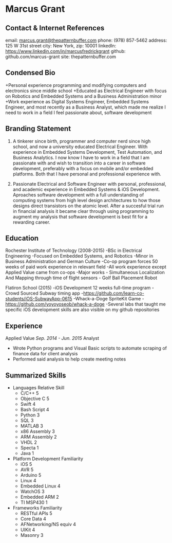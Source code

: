 Marcus Grant
============
## Contact & Internet References
email: marcus.grant@thepatternbuffer.com
phone: (978) 857-5462
address: 125 W 31st street
city: New York, zip: 10001
linkedIn: https://www.linkedin.com/in/marcusfredrickgrant
github: github.com/marcus-grant
site: thepatternbuffer.com

## Condensed Bio
+Personal experience programming and modifying computers and electronics since middle school
+Educated as Electrical Engineer with focus on Robotics and Embedded Systems and a Business Administration minor
+Work experience as Digital Systems Engineer, Embedded Systems Engineer, and most recently as a Business Analyst, which made me realize I need to work in a field I feel passionate about, software development

## Branding Statement
1. A tinkerer since birth, programmer and computer nerd since high school, and now a university educated Electrical Engineer. With experience in Embedded Systems Development, Test Automation, and Business Analytics. I now know I have to work in a field that I am passionate with and wish to transition into a career in software development, preferably with a focus on mobile and/or embedded platforms. Both that I have personal and professional experience with.

2. Passionate Electrical and Software Engineer with personal, professional, and academic experience in Embedded Systems & iOS Development. Aproaches software development with a full understanding of computing systems from high level design architectures to how those designs direct transistors on the atomic level. After a succesful trial run in financial analysis it became clear through using programming to augment my analysis that software development is best fit for a rewarding career. 

## Education
Rochester Institute of Technology (2008-2015)
    -BSc in Electrical Engineering
    -Focused on Embedded Systems, and Robotics
    -Minor in Business Administration and German Culture
    -Co-op program forces 50 weeks of paid work experience in relevant field
    -All work experience except Applied Value came from co-ops
    -Major works
        - Simultaneous Localization And Mapping through time of flight sensors
        - Golf Ball Placement Robot

Flatiron School (2015)
    -iOS Development 12 weeks full-time program
    -Crowd Sourced Subway timing app
        -https://github.com/learn-co-students/iOS-SubwayApp-0615
    -Whack-a-Doge SpriteKit Game
        -https://github.com/yoyoyoseob/whack-a-doge
    -Several labs that taught me specific iOS development skills are also visible on my github repositories

## Experience
Applied Value
*Sep. 2014 - Jun. 2015*
Analyst
+ Wrote Python programs and Visual Basic scripts to automate scraping of finance data for client analysis
+ Performed said analysis to help create meeting notes 

## Summarized Skills
+ Languages         Relative Skill
    - C/C++                 5
    - Objective C           5
    - Swift                 4
    - Bash Script           4
    - Python                3
    - SQL                   3
    - MATLAB                3
    - x86 Assembly          3
    - ARM Assembly          2
    - VHDL                  2
    - Specta                1
    - Java                  1
+ Platform Development  Familiarity
    - iOS                   5
    - AVR                   5
    - Arduino               5
    - Linux                 4
    - Embedded Linux        4
    - WatchOS               3
    - Embedded ARM          2
    - TI MSP430             1
+ Frameworks            Familiarity
    - RESTful APIs          5
    - Core Data             4
    - AFNetworking/NS equiv 4
    - UIKit                 4
    - Masonry               3
